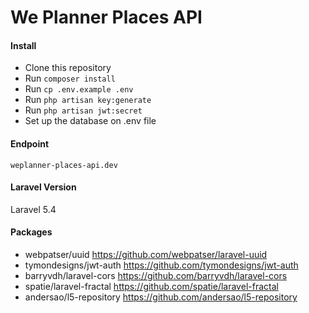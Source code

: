 # We Planner Places API

#### Install

- Clone this repository
- Run `composer install`
- Run `cp .env.example .env`
- Run `php artisan key:generate`
- Run `php artisan jwt:secret`
- Set up the database on .env file

#### Endpoint

`weplanner-places-api.dev`

#### Laravel Version

Laravel 5.4

#### Packages

- webpatser/uuid https://github.com/webpatser/laravel-uuid
- tymondesigns/jwt-auth https://github.com/tymondesigns/jwt-auth
- barryvdh/laravel-cors https://github.com/barryvdh/laravel-cors
- spatie/laravel-fractal https://github.com/spatie/laravel-fractal
- andersao/l5-repository https://github.com/andersao/l5-repository